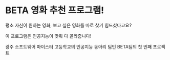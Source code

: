 # BETA 영화 추천 프로그램!
평소 자신이 원하는 영화, 보고 싶은 영화를 따로 찾기 힘드셨다고요?

이 프로그램은 인공지능이 맞춰 다 골라줍니다!

광주 소프트웨어 마이스터 고등학교의 인공지능 동아리 팀인 BETA팀의 첫 번째 프로젝트
